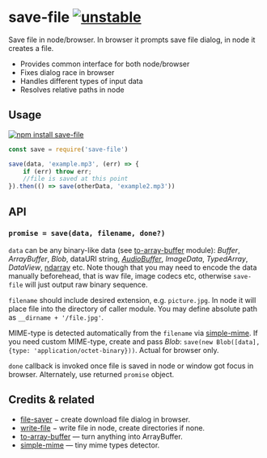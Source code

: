 # save-file [![unstable](http://badges.github.io/stability-badges/dist/unstable.svg)](http://github.com/badges/stability-badges)

Save file in node/browser. In browser it prompts save file dialog, in node it creates a file.

* Provides common interface for both node/browser
* Fixes dialog race in browser
* Handles different types of input data
* Resolves relative paths in node

## Usage

[![npm install save-file](https://nodei.co/npm/save-file.png?mini=true)](https://npmjs.org/package/save-file/)

```js
const save = require('save-file')

save(data, 'example.mp3', (err) => {
	if (err) throw err;
	//file is saved at this point
}).then(() => save(otherData, 'example2.mp3'))

```

## API

### `promise = save(data, filename, done?)`

`data` can be any binary-like data (see [to-array-buffer](https://github.com/dfcreative/to-array-buffer) module): _Buffer_, _ArrayBuffer_, _Blob_, dataURI string, [_AudioBuffer_](https://github.com/audiohs/audio-buffer), _ImageData_, _TypedArray_, _DataView_, [ndarray](https://github.com/scijs/ndarray) etc. Note though that you may need to encode the data manually beforehead, that is wav file, image codecs etc, otherwise `save-file` will just output raw binary sequence.

`filename` should include desired extension, e.g. `picture.jpg`. In node it will place file into the directory of caller module. You may define absolute path as `__dirname + '/file.jpg'`.

MIME-type is detected automatically from the `filename` via [simple-mime](https://npmjs.org/package/simple-mime). If you need custom MIME-type, create and pass _Blob_: `save(new Blob([data], {type: 'application/octet-binary}))`. Actual for browser only.

`done` callback is invoked once file is saved in node or window got focus in browser. Alternately, use returned `promise` object.


## Credits & related

* [file-saver](https://npmjs.org/package/file-saver) − create download file dialog in browser.
* [write-file](https://npmjs.org/package/write-file) − write file in node, create directories if none.
* [to-array-buffer](https://github.com/dfcreative/to-array-buffer) — turn anything into ArrayBuffer.
* [simple-mime](https://npmjs.org/package/simple-mime) — tiny mime types detector.
